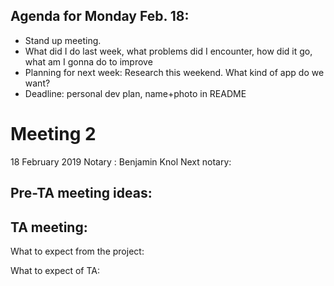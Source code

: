 ## Agenda for Monday Feb. 18:
- Stand up meeting.
- What did I do last week, what problems did I encounter, how did it go, what am I gonna do to improve
- Planning for next week: Research this weekend. What kind of app do we want?
- Deadline: personal dev plan, name+photo in README
# Meeting 2 
18 February 2019
Notary : Benjamin Knol
Next notary: 

## Pre-TA meeting ideas:

## TA meeting:

What to expect from the project:

What to expect of TA:

